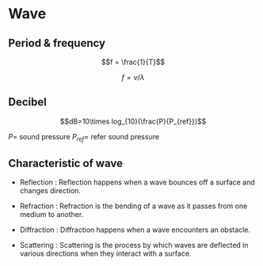 # Wave
## Period & frequency
$$f = \frac{1}{T}$$

$$f = v/λ$$

## Decibel
$$dB=10\times log_{10}(\frac{P}{P_{ref}})$$

$P =$ sound pressure
$P_{ref} =$ refer sound pressure

## Characteristic of wave

* Reflection : 
Reflection happens when a wave bounces off a surface and changes direction. 

* Refraction : 
Refraction is the bending of a wave as it passes from one medium to another.

* Diffraction : 
Diffraction happens when a wave encounters an obstacle.

* Scattering : 
Scattering is the process by which waves are deflected in various directions when they interact with a surface. 

